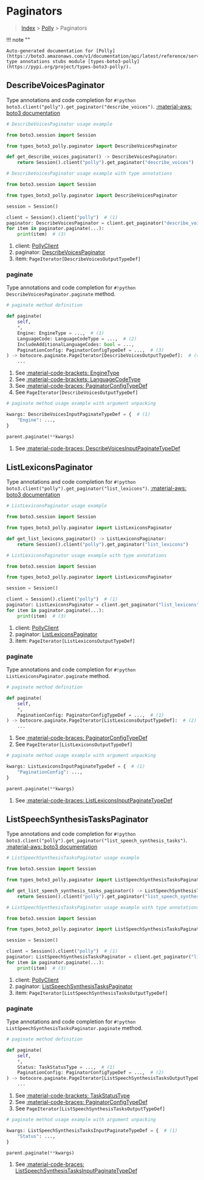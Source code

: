 # Paginators

> [Index](../README.md) > [Polly](./README.md) > Paginators

!!! note ""

    Auto-generated documentation for [Polly](https://boto3.amazonaws.com/v1/documentation/api/latest/reference/services/polly.html#polly)
    type annotations stubs module [types-boto3-polly](https://pypi.org/project/types-boto3-polly/).

## DescribeVoicesPaginator

Type annotations and code completion for `#!python boto3.client("polly").get_paginator("describe_voices")`.
[:material-aws: boto3 documentation](https://boto3.amazonaws.com/v1/documentation/api/latest/reference/services/polly/paginator/DescribeVoices.html#Polly.Paginator.DescribeVoices)

```python
# DescribeVoicesPaginator usage example

from boto3.session import Session

from types_boto3_polly.paginator import DescribeVoicesPaginator

def get_describe_voices_paginator() -> DescribeVoicesPaginator:
    return Session().client("polly").get_paginator("describe_voices")
```

```python
# DescribeVoicesPaginator usage example with type annotations

from boto3.session import Session

from types_boto3_polly.paginator import DescribeVoicesPaginator

session = Session()

client = Session().client("polly")  # (1)
paginator: DescribeVoicesPaginator = client.get_paginator("describe_voices")  # (2)
for item in paginator.paginate(...):
    print(item)  # (3)
```

1. client: [PollyClient](./client.md)
2. paginator: [DescribeVoicesPaginator](./paginators.md#describevoicespaginator)
3. item: `PageIterator[DescribeVoicesOutputTypeDef]`


### paginate

Type annotations and code completion for `#!python DescribeVoicesPaginator.paginate` method.

```python
# paginate method definition

def paginate(
    self,
    *,
    Engine: EngineType = ...,  # (1)
    LanguageCode: LanguageCodeType = ...,  # (2)
    IncludeAdditionalLanguageCodes: bool = ...,
    PaginationConfig: PaginatorConfigTypeDef = ...,  # (3)
) -> botocore.paginate.PageIterator[DescribeVoicesOutputTypeDef]:  # (4)
    ...
```

1. See [:material-code-brackets: EngineType](./literals.md#enginetype)
2. See [:material-code-brackets: LanguageCodeType](./literals.md#languagecodetype)
3. See [:material-code-braces: PaginatorConfigTypeDef](./type_defs.md#paginatorconfigtypedef)
4. See `PageIterator[DescribeVoicesOutputTypeDef]`


```python
# paginate method usage example with argument unpacking

kwargs: DescribeVoicesInputPaginateTypeDef = {  # (1)
    "Engine": ...,
}

parent.paginate(**kwargs)
```

1. See [:material-code-braces: DescribeVoicesInputPaginateTypeDef](./type_defs.md#describevoicesinputpaginatetypedef)
## ListLexiconsPaginator

Type annotations and code completion for `#!python boto3.client("polly").get_paginator("list_lexicons")`.
[:material-aws: boto3 documentation](https://boto3.amazonaws.com/v1/documentation/api/latest/reference/services/polly/paginator/ListLexicons.html#Polly.Paginator.ListLexicons)

```python
# ListLexiconsPaginator usage example

from boto3.session import Session

from types_boto3_polly.paginator import ListLexiconsPaginator

def get_list_lexicons_paginator() -> ListLexiconsPaginator:
    return Session().client("polly").get_paginator("list_lexicons")
```

```python
# ListLexiconsPaginator usage example with type annotations

from boto3.session import Session

from types_boto3_polly.paginator import ListLexiconsPaginator

session = Session()

client = Session().client("polly")  # (1)
paginator: ListLexiconsPaginator = client.get_paginator("list_lexicons")  # (2)
for item in paginator.paginate(...):
    print(item)  # (3)
```

1. client: [PollyClient](./client.md)
2. paginator: [ListLexiconsPaginator](./paginators.md#listlexiconspaginator)
3. item: `PageIterator[ListLexiconsOutputTypeDef]`


### paginate

Type annotations and code completion for `#!python ListLexiconsPaginator.paginate` method.

```python
# paginate method definition

def paginate(
    self,
    *,
    PaginationConfig: PaginatorConfigTypeDef = ...,  # (1)
) -> botocore.paginate.PageIterator[ListLexiconsOutputTypeDef]:  # (2)
    ...
```

1. See [:material-code-braces: PaginatorConfigTypeDef](./type_defs.md#paginatorconfigtypedef)
2. See `PageIterator[ListLexiconsOutputTypeDef]`


```python
# paginate method usage example with argument unpacking

kwargs: ListLexiconsInputPaginateTypeDef = {  # (1)
    "PaginationConfig": ...,
}

parent.paginate(**kwargs)
```

1. See [:material-code-braces: ListLexiconsInputPaginateTypeDef](./type_defs.md#listlexiconsinputpaginatetypedef)
## ListSpeechSynthesisTasksPaginator

Type annotations and code completion for `#!python boto3.client("polly").get_paginator("list_speech_synthesis_tasks")`.
[:material-aws: boto3 documentation](https://boto3.amazonaws.com/v1/documentation/api/latest/reference/services/polly/paginator/ListSpeechSynthesisTasks.html#Polly.Paginator.ListSpeechSynthesisTasks)

```python
# ListSpeechSynthesisTasksPaginator usage example

from boto3.session import Session

from types_boto3_polly.paginator import ListSpeechSynthesisTasksPaginator

def get_list_speech_synthesis_tasks_paginator() -> ListSpeechSynthesisTasksPaginator:
    return Session().client("polly").get_paginator("list_speech_synthesis_tasks")
```

```python
# ListSpeechSynthesisTasksPaginator usage example with type annotations

from boto3.session import Session

from types_boto3_polly.paginator import ListSpeechSynthesisTasksPaginator

session = Session()

client = Session().client("polly")  # (1)
paginator: ListSpeechSynthesisTasksPaginator = client.get_paginator("list_speech_synthesis_tasks")  # (2)
for item in paginator.paginate(...):
    print(item)  # (3)
```

1. client: [PollyClient](./client.md)
2. paginator: [ListSpeechSynthesisTasksPaginator](./paginators.md#listspeechsynthesistaskspaginator)
3. item: `PageIterator[ListSpeechSynthesisTasksOutputTypeDef]`


### paginate

Type annotations and code completion for `#!python ListSpeechSynthesisTasksPaginator.paginate` method.

```python
# paginate method definition

def paginate(
    self,
    *,
    Status: TaskStatusType = ...,  # (1)
    PaginationConfig: PaginatorConfigTypeDef = ...,  # (2)
) -> botocore.paginate.PageIterator[ListSpeechSynthesisTasksOutputTypeDef]:  # (3)
    ...
```

1. See [:material-code-brackets: TaskStatusType](./literals.md#taskstatustype)
2. See [:material-code-braces: PaginatorConfigTypeDef](./type_defs.md#paginatorconfigtypedef)
3. See `PageIterator[ListSpeechSynthesisTasksOutputTypeDef]`


```python
# paginate method usage example with argument unpacking

kwargs: ListSpeechSynthesisTasksInputPaginateTypeDef = {  # (1)
    "Status": ...,
}

parent.paginate(**kwargs)
```

1. See [:material-code-braces: ListSpeechSynthesisTasksInputPaginateTypeDef](./type_defs.md#listspeechsynthesistasksinputpaginatetypedef)
